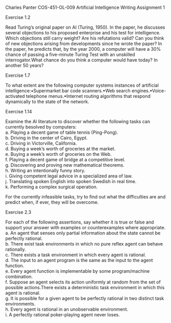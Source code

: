 Charles Panter
COS-451-OL-009
Artificial Intelligence
Writing Assignment 1



Exercise 1.2

Read Turing’s original paper on AI (Turing, 1950).  In the paper, he discusses several objections to his proposed enterprise and his test for intelligence. Which objections still carry weight?  Are his refutations valid?  Can you think of new objections arising from developments since he wrote the paper?  In the paper, he predicts that, by the year 2000, a computer will have a 30% chance of passing a five-minute Turing Test with an unskilled interrogator.What chance do you think a computer would have today? In another 50 years?

Exercise 1.7

To what extent are the following computer systems instances of artificial intelligence:•Supermarket bar code scanners.•Web search engines.•Voice-activated telephone menus.•Internet routing algorithms that respond dynamically to the state of the network.

Exercise 1.14

Examine  the  AI literature  to  discover  whether the  following  tasks  can  currently  besolved by computers:<br>
a. Playing a decent game of table tennis (Ping-Pong).<br>
b.  Driving in the center of Cairo, Egypt.<br>
c.  Driving in Victorville, California.<br>
d.  Buying a week’s worth of groceries at the market.<br>
e.  Buying a week’s worth of groceries on the Web.<br>
f.  Playing a decent game of bridge at a competitive level.<br>
g.  Discovering and proving new mathematical theorems.<br>
h.  Writing an intentionally funny story.<br>
i.  Giving competent legal advice in a specialized area of law.<br>
j.  Translating spoken English into spoken Swedish in real time.<br>
k.  Performing a complex surgical operation.<br>

For the currently infeasible tasks, try to find out what the difficulties are and predict when, if ever, they will be overcome.

Exercise 2.3

For each of the following assertions,  say whether it is true or false and support your answer with examples or counterexamples where appropriate.<br>
a.  An agent that senses only partial information about the state cannot be perfectly rational.<br>
b.  There exist task environments in which no pure reflex agent can behave rationally.<br>
c.  There exists a task environment in which every agent is rational.<br>
d.  The input to an agent program is the same as the input to the agent function.<br>
e.  Every agent function is implementable by some program/machine combination.<br>
f.  Suppose an agent selects its action uniformly at random from the set of possible actions.There exists a deterministic task environment in which this agent is rational.<br>
g.  It is possible for a given agent to be perfectly rational in two distinct task environments.<br>
h.  Every agent is rational in an unobservable environment.<br>
i.  A perfectly rational poker-playing agent never loses.<br>
